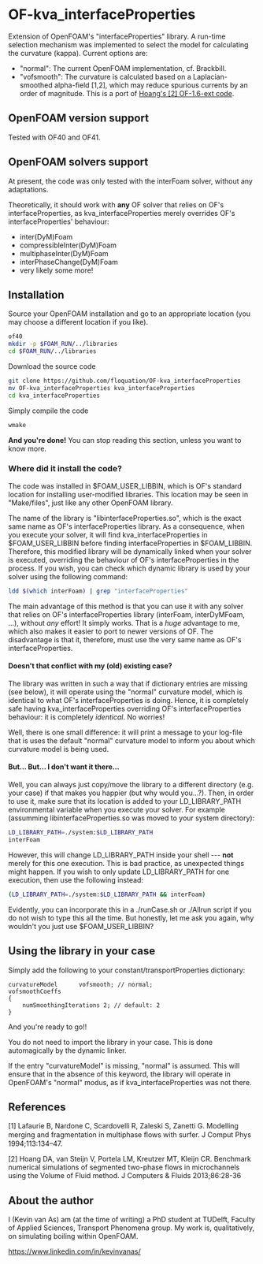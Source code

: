 # OF-kva_interfaceProperties

Extension of OpenFOAM's "interfaceProperties" library.
A run-time selection mechanism was implemented to select the model for calculating the curvature (kappa).
Current options are:
- "normal": The current OpenFOAM implementation, cf. Brackbill.
- "vofsmooth": The curvature is calculated based on a Laplacian-smoothed alpha-field [1,2], which may reduce spurious currents by an order of magnitude. This is a port of [Hoang's [2] OF-1.6-ext code](https://www.cfd-online.com/Forums/openfoam-verification-validation/124363-interfoam-validation-bubble-droplet-flows-microfluidics.html).

## OpenFOAM version support

Tested with OF40 and OF41.

## OpenFOAM solvers support

At present, the code was only tested with the interFoam solver, without any adaptations.

Theoretically, it should work with __any__ OF solver that relies on OF's interfaceProperties,
as kva_interfaceProperties merely overrides OF's interfaceProperties' behaviour:
* inter(DyM)Foam
* compressibleInter(DyM)Foam
* multiphaseInter(DyM)Foam
* interPhaseChange(DyM)Foam
* very likely some more!

## Installation

Source your OpenFOAM installation and go to an appropriate location (you may choose a different location if you like).
```bash
of40
mkdir -p $FOAM_RUN/../libraries
cd $FOAM_RUN/../libraries
```
Download the source code
```bash
git clone https://github.com/floquation/OF-kva_interfaceProperties
mv OF-kva_interfaceProperties kva_interfaceProperties
cd kva_interfaceProperties
```
Simply compile the code
```bash
wmake
```
__And you're done!__ You can stop reading this section, unless you want to know more.

### Where did it install the code?

The code was installed in $FOAM_USER_LIBBIN, which is OF's standard location for installing user-modified libraries.
This location may be seen in "Make/files", just like any other OpenFOAM library.

The name of the library is "libinterfaceProperties.so", which is the exact same name as OF's interfaceProperties library.
As a consequence, when you execute your solver, it will find kva_interfaceProperties in $FOAM_USER_LIBBIN
before finding interfaceProperties in $FOAM_LIBBIN.
Therefore, this modified library will be dynamically linked when your solver is executed,
overriding the behaviour of OF's interfaceProperties in the process. If you wish, you can check which dynamic library is used by your solver using the following command:
```bash
ldd $(which interFoam) | grep "interfaceProperties"
```

The main advantage of this method is that you can use it with any solver that relies on OF's interfaceProperties library
(interFoam, interDyMFoam, ...), without _any_ effort!
It simply works. That is a _huge_ advantage to me, which also makes it easier to port to newer versions of OF.
The disadvantage is that it, therefore, must use the very same name as OF's interfaceProperties.

#### Doesn't that conflict with my (old) existing case?

The library was written in such a way that if dictionary entries are missing (see below), it will operate using the "normal"
curvature model, which is identical to what OF's interfaceProperties is doing.
Hence, it is completely safe having kva_interfaceProperties overriding OF's interfaceProperties behaviour:
it is completely *identical*. No worries!

Well, there is one small difference: it will print a message to your log-file that is uses the default "normal" curvature model
to inform you about which curvature model is being used.

#### But... But... I don't want it there...

Well, you can always just copy/move the library to a different directory (e.g. your case) if that makes you happier
(but why would you...?).
Then, in order to use it, make sure that its location is added to your LD_LIBRARY_PATH environmental variable
when you execute your solver. For example (assumming libinterfaceProperties.so was moved to your system directory):
```bash
LD_LIBRARY_PATH=./system:$LD_LIBRARY_PATH
interFoam
```

However, this will change LD_LIBRARY_PATH inside your shell --- __not__ merely for this one execution.
This is bad practice, as unexpected things might happen.
If you wish to only update LD_LIBRARY_PATH for one execution, then use the following instead:
```bash
(LD_LIBRARY_PATH=./system:$LD_LIBRARY_PATH && interFoam)
```

Evidently, you can incorporate this in a ./runCase.sh or ./Allrun script if you do not wish to type this all the time.
But honestly, let me ask you again, why wouldn't you just use $FOAM_USER_LIBBIN?


## Using the library in your case

Simply add the following to your constant/transportProperties dictionary:
```
curvatureModel      vofsmooth; // normal;
vofsmoothCoeffs
{
    numSmoothingIterations 2; // default: 2
}
```
And you're ready to go!!

You do not need to import the library in your case. This is done automagically by the dynamic linker.

If the entry "curvatureModel" is missing, "normal" is assumed.
This will ensure that in the absence of this keyword, the library will operate in OpenFOAM's "normal" modus,
as if kva_interfaceProperties was not there.


## References

[1] Lafaurie B, Nardone C, Scardovelli R, Zaleski S, Zanetti G. Modelling merging and fragmentation in multiphase ﬂows with surfer. J Comput Phys 1994;113:134–47.

[2] Hoang DA, van Steijn V, Portela LM, Kreutzer MT, Kleijn CR. Benchmark numerical simulations of segmented two-phase flows in microchannels using the Volume of Fluid method. J Computers & Fluids 2013;86:28-36


## About the author

I (Kevin van As) am (at the time of writing) a PhD student at TUDelft, Faculty of Applied Sciences, Transport Phenomena group.
My work is, qualitatively, on simulating boiling within OpenFOAM.

https://www.linkedin.com/in/kevinvanas/

